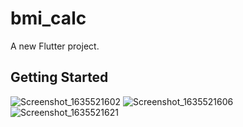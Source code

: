 # bmi_calc

A new Flutter project.

## Getting Started

![Screenshot_1635521602](https://user-images.githubusercontent.com/64389727/139463221-e8129cf5-aab4-4e89-bd7f-5dbffa0afc2a.png)
![Screenshot_1635521606](https://user-images.githubusercontent.com/64389727/139463250-7a367d7c-00d2-48f8-a4c3-9ce021251753.png)
![Screenshot_1635521621](https://user-images.githubusercontent.com/64389727/139463312-af465142-6d31-4e78-b370-7a7c338fad98.png)
